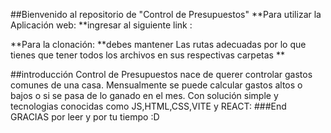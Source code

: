 ##Bienvenido al repositorio de "Control de Presupuestos" **Para utilizar la Aplicación web: **ingresar al siguiente link : 

**Para la clonación: **debes mantener Las rutas adecuadas por lo que tienes que tener todos los archivos en sus respectivas carpetas **

##introducción Control de Presupuestos nace de querer controlar gastos comunes de una casa. Mensualmente se puede calcular gastos altos o bajos o si se pasa de lo ganado en el mes. Con solución simple y tecnologias conocidas como JS,HTML,CSS,VITE y REACT: ###End GRACIAS por leer y por tu tiempo :D